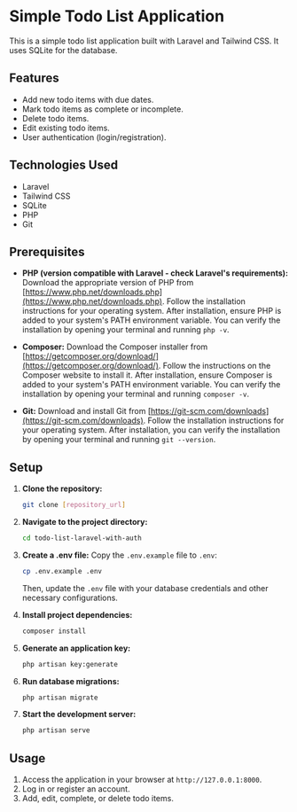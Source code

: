 # Simple Todo List Application

This is a simple todo list application built with Laravel and Tailwind CSS. It uses SQLite for the database.

## Features

- Add new todo items with due dates.
- Mark todo items as complete or incomplete.
- Delete todo items.
- Edit existing todo items.
- User authentication (login/registration).

## Technologies Used

- Laravel
- Tailwind CSS
- SQLite
- PHP
- Git

## Prerequisites

- **PHP (version compatible with Laravel - check Laravel's requirements):** Download the appropriate version of PHP from [https://www.php.net/downloads.php](https://www.php.net/downloads.php). Follow the installation instructions for your operating system. After installation, ensure PHP is added to your system's PATH environment variable. You can verify the installation by opening your terminal and running `php -v`.

- **Composer:** Download the Composer installer from [https://getcomposer.org/download/](https://getcomposer.org/download/). Follow the instructions on the Composer website to install it. After installation, ensure Composer is added to your system's PATH environment variable. You can verify the installation by opening your terminal and running `composer -v`.

- **Git:** Download and install Git from [https://git-scm.com/downloads](https://git-scm.com/downloads). Follow the installation instructions for your operating system. After installation, you can verify the installation by opening your terminal and running `git --version`.


## Setup

1. **Clone the repository:**
   ```bash
   git clone [repository_url]
   ```

2. **Navigate to the project directory:**
   ```bash
   cd todo-list-laravel-with-auth
   ```

3. **Create a .env file:** Copy the `.env.example` file to `.env`:
   ```bash
   cp .env.example .env
   ```
   Then, update the `.env` file with your database credentials and other necessary configurations.

4. **Install project dependencies:**
   ```bash
   composer install
   ```

5. **Generate an application key:**
    ```bash
    php artisan key:generate
    ```

6. **Run database migrations:**
    ```bash
    php artisan migrate
    ```

7. **Start the development server:**
    ```bash
    php artisan serve
    ```

## Usage

1. Access the application in your browser at `http://127.0.0.1:8000`.
2. Log in or register an account.
3. Add, edit, complete, or delete todo items.